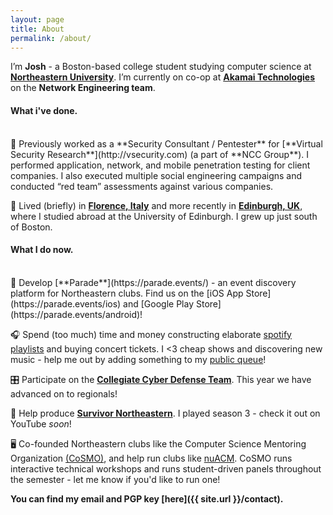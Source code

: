 ```yaml
---
layout: page
title: About
permalink: /about/
---
```


I’m **Josh** - a Boston-based college student studying computer science at [**Northeastern University**](http://ccs.neu.edu/home/joshua). I’m currently on co-op at [**Akamai Technologies**](https://akamai.com/) on the **Network Engineering team**.

#### What i've done.

<br>
🔏 Previously worked as a **Security Consultant / Pentester** for [**Virtual Security Research**](http://vsecurity.com) (a part of **NCC Group**). I performed application, network, and mobile penetration testing for client companies. I also executed multiple social engineering campaigns and conducted “red team” assessments against various companies.

🏡 Lived (briefly) in [**Florence, Italy**](https://joshspicer.com/geo-fellowship) and more recently in [**Edinburgh, UK**](https://joshspicer.com/hitch-to-paris), where I studied abroad at the University of Edinburgh. I grew up just south of Boston.

#### What I do now.

<br>
🐘 Develop [**Parade**](https://parade.events/) - an event discovery platform for Northeastern clubs. Find us on the [iOS App Store](https://parade.events/ios) and [Google Play Store](https://parade.events/android)!

🎧 Spend (too much) time and money constructing elaborate [spotify playlists]({{site.url}}/monthly-playlist-2018) and buying concert tickets. I <3 cheap shows and discovering new music - help me out by adding something to my [public queue](https://joshspicer.com/queue)!

🎛 Participate on the [**Collegiate Cyber Defense Team**](https://nuccdc.club/). This year we have advanced on to regionals!

🌋 Help produce [**Survivor Northeastern**](http://survivornortheastern.com). I played season 3 - check it out on YouTube _soon_!

🖥 Co-founded Northeastern clubs like the Computer Science Mentoring Organization [(CoSMO)](https://nuCoSMO.club/), and help run clubs like [nuACM](https://acm.org). CoSMO runs interactive technical workshops and runs student-driven panels throughout the semester - let me know if you'd like to run one!

<!--
-- Coffee / Tennis

#### Technologies I use

“ReactNative | Django | ….”
-->

**You can find my email and PGP key [here]({{ site.url }}/contact).**
